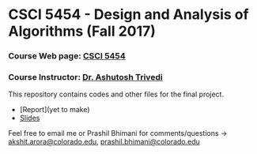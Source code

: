 # CSCI 5454 - Design and Analysis of Algorithms (Fall 2017)

### Course Web page: [CSCI 5454](http://www.cs.colorado.edu/~astr3586/courses/csci5454.html)
### Course Instructor: [Dr. Ashutosh Trivedi](http://www.cs.colorado.edu/~astr3586/index.html)

This repository contains codes and other files for the final project.
+ [Report](yet to make)
+ [Slides](https://docs.google.com/presentation/d/1IumAF3Xah6MMs0-oxfOlFoKtNaqZDegZLi8YPbtH8NA/edit?usp=sharing)

Feel free to email me or Prashil Bhimani for comments/questions -> [akshit.arora@colorado.edu](mailto:akshit.arora@colorado.edu), [prashil.bhimani@colorado.edu](mailto:prashil.bhimani@colorado.edu)